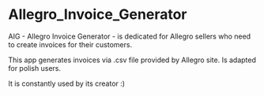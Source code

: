 # Allegro_Invoice_Generator

AIG - Allegro Invoice Generator - is dedicated for Allegro sellers who need to create invoices for their customers. 

This app generates invoices via .csv file provided by Allegro site. Is adapted for polish users. 

It is constantly used by its creator :)
